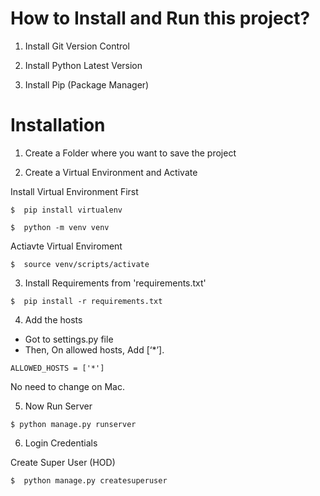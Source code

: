 # How to Install and Run this project?
1. Install Git Version Control 

2. Install Python Latest Version 

3. Install Pip (Package Manager) 

# Installation
1. Create a Folder where you want to save the project

2. Create a Virtual Environment and Activate

Install Virtual Environment First

``` $  pip install virtualenv ```

``` $  python -m venv venv ```

Actiavte Virtual Enviroment

```$  source venv/scripts/activate```

3. Install Requirements from 'requirements.txt'

```$  pip install -r requirements.txt```

4. Add the hosts

- Got to settings.py file
- Then, On allowed hosts, Add [‘*’].

```ALLOWED_HOSTS = ['*']```

No need to change on Mac.

5. Now Run Server

```$ python manage.py runserver```

6. Login Credentials

Create Super User (HOD)

```$  python manage.py createsuperuser```
